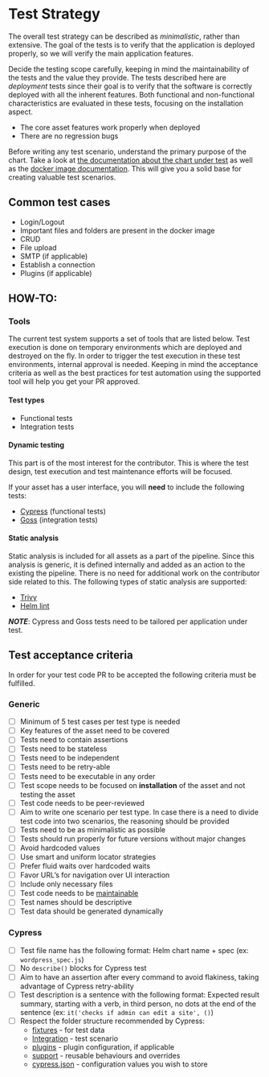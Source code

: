 # Test Strategy

The overall test strategy can be described as _minimalistic_, rather than extensive. The goal of the tests is to verify that the application is deployed properly, so we will verify the main application features. 

Decide the testing scope carefully, keeping in mind the maintainability of the tests and the value they provide.
The tests described here are _deployment_ tests since their goal is to verify that the software is correctly deployed with all the inherent features. Both functional and non-functional characteristics are evaluated in these tests, focusing on the installation aspect. 

* The core asset features work properly when deployed
* There are no regression bugs 

Before writing any test scenario, understand the primary purpose of the chart. Take a look at [the documentation about the chart under test](https://github.com/bitnami/charts/tree/master/bitnami) as well as the [docker image documentation](https://github.com/bitnami?q=docker&type=all&language=&sort=). This will give you a solid base for creating valuable test scenarios.

## Common test cases

* Login/Logout 
* Important files and folders are present in the docker image
* CRUD
* File upload
* SMTP (if applicable)
* Establish a connection 
* Plugins (if applicable)

## HOW-TO:

### Tools 

The current test system supports a set of tools that are listed below. Test execution is done on temporary environments which are deployed and destroyed on the fly. In order to trigger the test execution in these test environments, internal approval is needed. Keeping in mind the acceptance criteria as well as the best practices for test automation using the supported tool will help you get your PR approved. 

#### Test types

* Functional tests
* Integration tests

#### Dynamic testing

This part is of the most interest for the contributor. This is where the test design, test execution and test maintenance efforts will be focused. 

If your asset has a user interface, you will **need** to include the following tests:

* [Cypress](https://docs.cypress.io/guides/overview/why-cypress) (functional tests)
* [Goss](https://github.com/aelsabbahy/goss/blob/master/docs/manual.md) (integration tests)

#### Static analysis

Static analysis is included for all assets as a part of the pipeline. Since this analysis is generic, it is defined internally and added as an action to the existing the pipeline. There is no need for additional work on the contributor side related to this. The following types of static analysis are supported: 

* [Trivy](https://github.com/aquasecurity/trivy)
* [Helm lint](https://helm.sh/docs/helm/helm_lint/)

***NOTE***: Cypress and Goss tests need to be tailored per application under test. 

## Test acceptance criteria

In order for your test code PR to be accepted the following criteria must be fulfilled. 

### Generic

- [ ] Minimum of 5 test cases per test type is needed 
- [ ] Key features of the asset need to be covered 
- [ ] Tests need to contain assertions 
- [ ] Tests need to be stateless 
- [ ] Tests need to be independent 
- [ ] Tests need to be retry-able
- [ ] Tests need to be executable in any order 
- [ ] Test scope needs to be focused on **installation** of the asset and not testing the asset
- [ ] Test code needs to be peer-reviewed
- [ ] Aim to write one scenario per test type. In case there is a need to divide test code into two scenarios, the reasoning should be provided
- [ ] Tests need to be as minimalistic as possible
- [ ] Tests should run properly for future versions without major changes 
- [ ] Avoid hardcoded values
- [ ] Use smart and uniform locator strategies
- [ ] Prefer fluid waits over hardcoded waits
- [ ] Favor URL’s for navigation over UI interaction
- [ ] Include only necessary files
- [ ] Test code needs to be [maintainable](https://testautomationpatterns.org/wiki/index.php/MAINTAINABLE_TESTWARE)
- [ ] Test names should be descriptive
- [ ] Test data should be generated dynamically

### Cypress

- [ ] Test file name has the following format: Helm chart name + spec (ex: `wordpress_spec.js`)
- [ ] No `describe()` blocks for Cypress test
- [ ] Aim to have an assertion after every command to avoid flakiness, taking advantage of Cypress retry-ability 
- [ ] Test description is a sentence with the following format: Expected result summary, starting with a verb, in third person, no dots at the end of the sentence (ex: `it('checks if admin can edit a site', ()`)
- [ ] Respect the folder structure recommended by Cypress: 
  * [fixtures](https://docs.cypress.io/api/commands/fixture) - for test data
  * [Integration](https://docs.cypress.io/api/commands/fixture) - test scenario
  * [plugins](https://docs.cypress.io/guides/tooling/plugins-guide) - plugin configuration, if applicable
  * [support](https://docs.cypress.io/api/commands/fixture) - reusable behaviours and overrides 
  * [cypress.json](https://docs.cypress.io/guides/tooling/plugins-guide) - configuration values you wish to store
